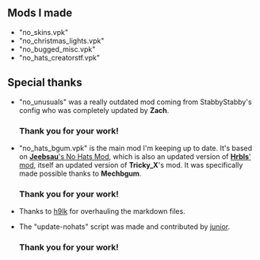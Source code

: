 ## Mods I made
 * "no_skins.vpk"
 * "no_christmas_lights.vpk" 
 * "no_bugged_misc.vpk" 
 * "no_hats_creatorstf.vpk" 

## Special thanks

* "no_unusuals" was a really outdated mod coming from StabbyStabby's config who was completely updated by **Zach**. 
  ### Thank you for your work!
  
* "no_hats_bgum.vpk" is the main mod I'm keeping up to date. It's based on [**Jeebsau**'s No Hats Mod](https://www.teamfortress.tv/35222/no-hats-mod), which is also an updated version of [**Hrbls**' mod](https://www.teamfortress.tv/16179/no-hats-mod), itself an updated version of **Tricky_X**'s mod. It was specifically made possible thanks to **Mechbgum**. 
  ### Thank you for your work!
  
* Thanks to [h9lk](https://github.com/h9lk) for overhauling the markdown files.

* The "update-nohats" script was made and contributed by [junior](https://github.com/juniorsgithub).
  ### Thank you for your work!
